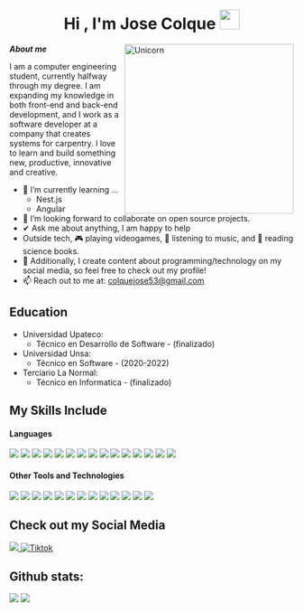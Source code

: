 <h1 align="center"><b>Hi , I'm Jose Colque </b><img src="https://media.giphy.com/media/hvRJCLFzcasrR4ia7z/giphy.gif" width="35"></h1>
<!--  -->
<img align="right" width=300px alt="Unicorn" src="https://i.gifer.com/8a0C.gif" />

***About me***

I am a computer engineering student, currently halfway through my degree. I am expanding my knowledge in both front-end and back-end development, and I work as a software developer at a company that creates systems for carpentry. I love to learn and build something new, productive, innovative and creative.
- 🌱 I’m currently learning ...
  - Nest.js
  - Angular
- 👯 I’m looking forward to collaborate on open source projects.
- ✔ Ask me about anything, I am happy to help<br>
- Outside tech, 🎮 playing videogames, 🎵 listening to music, and 📖 reading science books.
- 👾 Additionally, I create content about programming/technology on my social media, so feel free to check out my profile!
- 📫 Reach out to me at: <a href="colquejose53@gmail.com">colquejose53@gmail.com</a>

## Education
- Universidad Upateco:
  - Técnico en Desarrollo de Software - (finalizado)
- Universidad Unsa:
  - Técnico en Software - (2020-2022)
- Terciario La Normal:
  - Técnico en Informatica - (finalizado)

## My Skills Include

<h4> Languages </h4>
<span> 
  <img src="https://img.shields.io/badge/HTML5-E34F26?style=for-the-badge&logo=html5&logoColor=white">
  <img src="https://img.shields.io/badge/CSS3-1572B6?style=for-the-badge&logo=css3&logoColor=white">
  <img src="https://img.shields.io/badge/JavaScript-F7DF1E?style=for-the-badge&logo=javascript&logoColor=black">
  <img src= "https://img.shields.io/badge/react-%2320232a.svg?style=for-the-badge&logo=react&logoColor=%2361DAFB">
  <img src= "https://img.shields.io/badge/node.js-6DA55F?style=for-the-badge&logo=node.js&logoColor=white">
  <img src= "https://img.shields.io/badge/NPM-%23CB3837.svg?style=for-the-badge&logo=npm&logoColor=white">
  <img src="https://img.shields.io/badge/Java-ED8B00?style=for-the-badge&logo=java&logoColor=white">
  <img src="https://img.shields.io/badge/python-3670A0?style=for-the-badge&logo=python&logoColor=ffdd54">
  <img src= "https://img.shields.io/badge/flask-%23000.svg?style=for-the-badge&logo=flask&logoColor=white">
  <img src= "https://img.shields.io/badge/django-%23092E20.svg?style=for-the-badge&logo=django&logoColor=white">
  <img src= "https://img.shields.io/badge/pandas-%23150458.svg?style=for-the-badge&logo=pandas&logoColor=white">
  <img src= "https://img.shields.io/badge/bulma-00D0B1?style=for-the-badge&logo=bulma&logoColor=white">
  <img src= "https://img.shields.io/badge/bootstrap-%238511FA.svg?style=for-the-badge&logo=bootstrap&logoColor=white">
  <img src= "https://img.shields.io/badge/docker-%230db7ed.svg?style=for-the-badge&logo=docker&logoColor=white">
  <img src= "https://img.shields.io/badge/-Arduino-00979D?style=for-the-badge&logo=Arduino&logoColor=white">
 
</span>

<h4> Other Tools and Technologies </h4>
<span>
  <img src="https://img.shields.io/badge/Git-F05032?style=for-the-badge&logo=git&logoColor=white">
  <img src="https://img.shields.io/badge/JWT-black?style=for-the-badge&logo=JSON%20web%20tokens">
  <img src="https://img.shields.io/badge/Notion-%23000000.svg?style=for-the-badge&logo=notion&logoColor=white">
  <img src="https://img.shields.io/badge/MySQL-00000F?style=for-the-badge&logo=mysql&logoColor=white">
  <img src= "https://img.shields.io/badge/Postman-FF6C37?style=for-the-badge&logo=postman&logoColor=white">
  <img src= "https://img.shields.io/badge/power_bi-F2C811?style=for-the-badge&logo=powerbi&logoColor=black">
  <img src= "https://img.shields.io/badge/Eclipse-FE7A16.svg?style=for-the-badge&logo=Eclipse&logoColor=white">
  <img src= "https://img.shields.io/badge/Visual%20Studio%20Code-0078d7.svg?style=for-the-badge&logo=visual-studio-code&logoColor=white">
  <img src= "https://img.shields.io/badge/LibreOffice-%2318A303?style=for-the-badge&logo=LibreOffice&logoColor=white">
  <img src= "https://img.shields.io/badge/Microsoft-0078D4?style=for-the-badge&logo=microsoft&logoColor=white">
  <img src= "https://img.shields.io/badge/Linux-FCC624?style=for-the-badge&logo=linux&logoColor=black">
  <img src= "https://img.shields.io/badge/Canva-%2300C4CC.svg?style=for-the-badge&logo=Canva&logoColor=white">
  <img src= "https://img.shields.io/badge/-Stackoverflow-FE7A16?style=for-the-badge&logo=stack-overflow&logoColor=white">
</span>

## Check out my Social Media

<a href= "https://www.instagram.com/joseluis.roi/?hl=es">
    <img src="https://img.shields.io/badge/Instagram-%23E4405F.svg?style=for-the-badge&logo=Instagram&logoColor=white">
</a>
<a href="https://www.tiktok.com/@joseluis.roi" >
  <img src="https://img.shields.io/badge/TikTok-%23000000.svg?style=for-the-badge&logo=TikTok&logoColor=white" alt="Tiktok">
</a>

<h2>Github stats:</h2> 

[![](https://github-readme-stats.vercel.app/api?username=CJose98&show_icons=true&theme=tokyonight&hide_border=true&locale=en)](https://github.com/CJose98)
[![](https://github-readme-streak-stats.herokuapp.com/?user=CJose98&theme=material-palenight)](https://github.com/CJose98)
</div>

